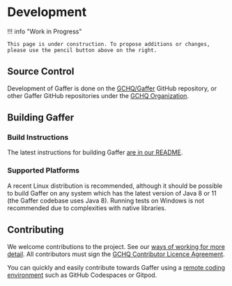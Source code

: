 # Development

!!! info "Work in Progress"

    This page is under construction. To propose additions or changes, please use the pencil button above on the right.

## Source Control

Development of Gaffer is done on the [GCHQ/Gaffer](https://github.com/gchq/Gaffer) GitHub repository, or other Gaffer GitHub repositories under the [GCHQ Organization](https://github.com/orgs/gchq/repositories).

## Building Gaffer

### Build Instructions

The latest instructions for building Gaffer [are in our README](https://github.com/gchq/Gaffer/blob/develop/README.md#building-and-deploying).

### Supported Platforms

A recent Linux distribution is recommended, although it should be possible to build Gaffer on any system which has the latest version of Java 8 or 11 (the Gaffer codebase uses Java 8). Running tests on Windows is not recommended due to complexities with native libraries.

## Contributing

We welcome contributions to the project. See our [ways of working for more detail](ways-of-working.md). All contributors must sign the [GCHQ Contributor Licence Agreement](https://cla-assistant.io/gchq/Gaffer).

You can quickly and easily contribute towards Gaffer using a [remote coding environment](remote-coding-environments.md) such as GitHub Codespaces or Gitpod.